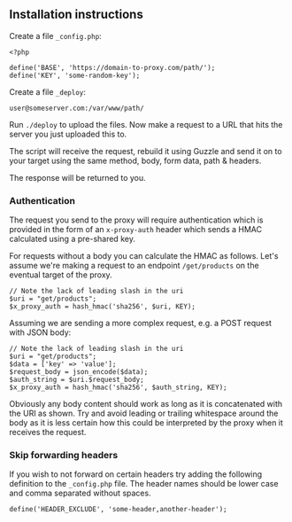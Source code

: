 ## Installation instructions

Create a file `_config.php`:

```
<?php

define('BASE', 'https://domain-to-proxy.com/path/');
define('KEY', 'some-random-key');
```

Create a file `_deploy`:

```
user@someserver.com:/var/www/path/
```

Run `./deploy` to upload the files. Now make a request to a URL that hits the server you just uploaded this to.

The script will receive the request, rebuild it using Guzzle and send it on to your target using the same method, body, form data, path & headers.

The response will be returned to you.

### Authentication

The request you send to the proxy will require authentication which is provided in the form of an `x-proxy-auth` header which sends a HMAC calculated using a pre-shared key.

For requests without a body you can calculate the HMAC as follows. Let's assume we're making a request to an endpoint `/get/products` on the eventual target of the proxy.

```
// Note the lack of leading slash in the uri
$uri = "get/products";
$x_proxy_auth = hash_hmac('sha256', $uri, KEY);
```

Assuming we are sending a more complex request, e.g. a POST request with JSON body:

```
// Note the lack of leading slash in the uri
$uri = "get/products";
$data = ['key' => 'value'];
$request_body = json_encode($data);
$auth_string = $uri.$request_body;
$x_proxy_auth = hash_hmac('sha256', $auth_string, KEY);
```

Obviously any body content should work as long as it is concatenated with the URI as shown. Try and avoid leading or trailing whitespace around the body as it is less certain how this could be interpreted by the proxy when it receives the request.

### Skip forwarding headers

If you wish to not forward on certain headers try adding the following definition to the `_config.php` file. The header names should be lower case and comma separated without spaces.

```
define('HEADER_EXCLUDE', 'some-header,another-header');
```

